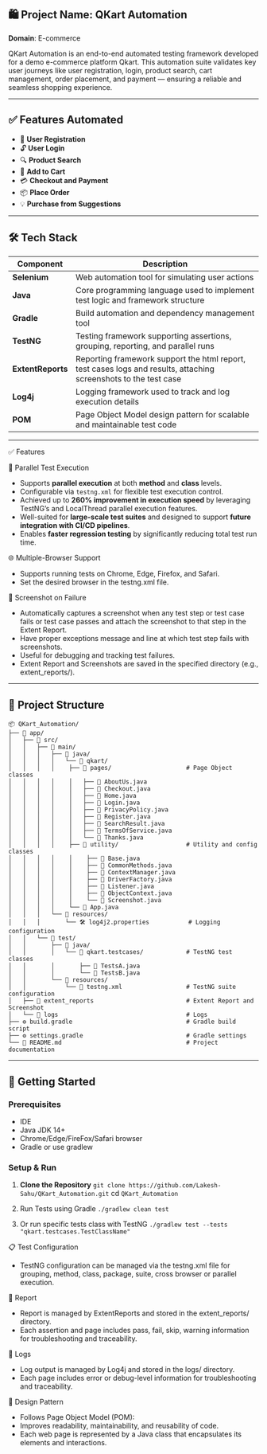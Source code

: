 ## 🛍️ Project Name: QKart Automation
**Domain**: E-commerce

QKart Automation is an end-to-end automated testing framework developed for a demo e-commerce platform Qkart.
This automation suite validates key user journeys like user registration, login, product search,
cart management, order placement, and payment — ensuring a reliable and seamless shopping experience.

---

## ✅ Features Automated

- 🔐 **User Registration**
- 🔓 **User Login**
- 🔍 **Product Search**
- 🛒 **Add to Cart**
- 💳 **Checkout and Payment**
- 📦 **Place Order**
- 💡 **Purchase from Suggestions**

---

## 🛠️ Tech Stack

| **Component**     | **Description**                                                                                                           |
|-------------------|---------------------------------------------------------------------------------------------------------------------------|
| **Selenium**      | Web automation tool for simulating user actions                                                                           |
| **Java**          | Core programming language used to implement test logic and framework structure                                            |
| **Gradle**        | Build automation and dependency management tool                                                                           |
| **TestNG**        | Testing framework supporting assertions, grouping, reporting, and parallel runs                                           |
| **ExtentReports** | Reporting framework support the html report, test cases logs and results, attaching screenshots to the test case          |
| **Log4j**         | Logging framework used to track and log execution details                                                                 |
| **POM**           | Page Object Model design pattern for scalable and maintainable test code                                                  |

---

✅ Features

🔁 Parallel Test Execution
- Supports **parallel execution** at both **method** and **class** levels.
- Configurable via `testng.xml` for flexible test execution control.
- Achieved up to **260% improvement in execution speed** by leveraging TestNG’s and LocalThread parallel execution features.
- Well-suited for **large-scale test suites** and designed to support **future integration with CI/CD pipelines**.
- Enables **faster regression testing** by significantly reducing total test run time.

🌐 Multiple-Browser Support
- Supports running tests on Chrome, Edge, Firefox, and Safari.
- Set the desired browser in the testng.xml file.

📸 Screenshot on Failure
- Automatically captures a screenshot when any test step or test case fails or test case passes and attach the screenshot to that step in the Extent Report.
- Have proper exceptions message and line at which test step fails with screenshots.
- Useful for debugging and tracking test failures.
- Extent Report and Screenshots are saved in the specified directory (e.g., extent_reports/).

---

## 📁 Project Structure
```
📦 QKart_Automation/
├── 📁 app/
│   ├── 📁 src/
│   │   ├── 📁 main/
│   │   │   ├── 📁 java/
│   │   │   │   └── 📁 qkart/
│   │   │   │    ├── 📁 pages/                     # Page Object classes
│   │   │   │    │   ├── 📄 AboutUs.java
│   │   │   │    │   ├── 📄 Checkout.java
│   │   │   │    │   ├── 📄 Home.java
│   │   │   │    │   ├── 📄 Login.java
│   │   │   │    │   ├── 📄 PrivacyPolicy.java
│   │   │   │    │   ├── 📄 Register.java
│   │   │   │    │   ├── 📄 SearchResult.java
│   │   │   │    │   ├── 📄 TermsOfService.java
│   │   │   │    │   └── 📄 Thanks.java
│   │   │   │    ├── 📁 utility/                   # Utility and config classes
│   │   │   │    │    ├── 📄 Base.java
│   │   │   │    │    ├── 📄 CommonMethods.java
│   │   │   │    │    ├── 📄 ContextManager.java
│   │   │   │    │    ├── 📄 DriverFactory.java
│   │   │   │    │    ├── 📄 Listener.java
│   │   │   │    │    ├── 📄 ObjectContext.java
│   │   │   │    │    └── 📄 Screenshot.java   
│   │   │   │    └── 📄 App.java
│   │   │   └── 📁 resources/
│   │   │       └── 🛠️ log4j2.properties           # Logging configuration
│   │   └── 📁 test/
│   │       ├── 📁 java/
│   │       │   └── 📁 qkart.testcases/            # TestNG test classes
│   │       │       ├── 📄 TestsA.java
│   │       │       └── 📄 TestsB.java
│   │       └── 📁 resources/
│   │           └── 🧪 testng.xml                  # TestNG suite configuration
│   ├── 📁 extent_reports                          # Extent Report and Screenshot
│   └── 📁 logs                                    # Logs
├── ⚙️ build.gradle                                # Gradle build script
├── ⚙️ settings.gradle                             # Gradle settings
└── 📘 README.md                                   # Project documentation
```
---

## 🚀 Getting Started

### Prerequisites

- IDE
- Java JDK 14+
- Chrome/Edge/FireFox/Safari browser
- Gradle or use gradlew

### Setup & Run

1. **Clone the Repository**
   `git clone https://github.com/Lakesh-Sahu/QKart_Automation.git`
   cd `QKart_Automation`

2. Run Tests using Gradle
   `./gradlew clean test`

3. Or run specific tests class with TestNG
   `./gradlew test --tests "qkart.testcases.TestClassName"`

📋 Test Configuration
- TestNG configuration can be managed via the testng.xml file for grouping, method, class, package, suite, cross browser or parallel execution.

📝 Report
- Report is managed by ExtentReports and stored in the extent_reports/ directory.
- Each assertion and page includes pass, fail, skip, warning information for troubleshooting and traceability.
  
📝 Logs
- Log output is managed by Log4j and stored in the logs/ directory.
- Each page includes error or debug-level information for troubleshooting and traceability.

📌 Design Pattern
- Follows Page Object Model (POM):
- Improves readability, maintainability, and reusability of code.
- Each web page is represented by a Java class that encapsulates its elements and interactions.
